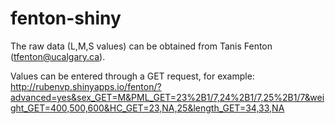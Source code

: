 # fenton-shiny

The raw data (L,M,S values) can be obtained from Tanis Fenton (tfenton@ucalgary.ca).

Values can be entered through a GET request, for example: http://rubenvp.shinyapps.io/fenton/?advanced=yes&sex_GET=M&PML_GET=23%2B1/7,24%2B1/7,25%2B1/7&weight_GET=400,500,600&HC_GET=23,NA,25&length_GET=34,33,NA
